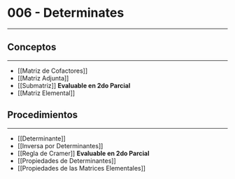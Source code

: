 # 006 - Determinates
***
## Conceptos
***
- [[Matriz de Cofactores]]
- [[Matriz Adjunta]]
- [[Submatriz]]
**Evaluable en 2do Parcial**
- [[Matriz Elemental]]
## Procedimientos
***
- [[Determinante]]
- [[Inversa por Determinantes]]
- [[Regla de Cramer]]
**Evaluable en 2do Parcial**
- [[Propiedades de Determinantes]]
- [[Propiedades de las Matrices Elementales]]


